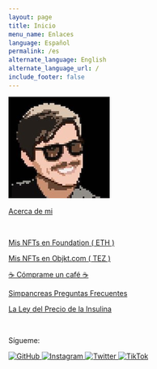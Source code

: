 ```yaml
---
layout: page
title: Inicio
menu_name: Enlaces
language: Español
permalink: /es
alternate_language: English
alternate_language_url: /
include_footer: false
---
```


<p class="text-center">
  <img src="assets/images/bustavo.jpg" class="rounded-circle img-fluid">
</p>

<p>
  <a href="{% link espanol.md %}" class="btn btn-primary text-dark btn-md btn-block">
    Acerca de mi
  </a>
</p>

<p class="m-t-5">
  &nbsp;
</p>

<p>
  <a href="http://foundation.app/bustavo" class="btn btn-dark btn-md btn-block">
    Mis NFTs en Foundation ( ETH )
  </a>
</p>

<p>
  <a href="https://objkt.com/profile/bustavo" class="btn btn-dark btn-md btn-block">
    Mis NFTs en Objkt.com ( TEZ )
  </a>
</p>

<p>
  <a href="http://buymeacoffee.com/bustavo" class="btn btn-dark btn-md btn-block">
    ☕️ Cómprame un café ☕️
  </a>
</p>

<p>
  <a href="{% link simpancreas_es.md %}" class="btn btn-dark btn-md btn-block">
    Simpancreas Preguntas Frecuentes
  </a>
</p>

<p>
  <a href="{% link insulina.md %}" class="btn btn-dark btn-md btn-block">
    La Ley del Precio de la Insulina
  </a>
</p>

<p class="m-t-5">
  &nbsp;
</p>

<p class="text-center">
  Sígueme:
</p>

<div class="text-center mb-0">
  <a href="https://github.com/bustavo" target="_blank">
    <img alt="GitHub" src="https://img.shields.io/badge/bustavo-FFFFFF?logo=github&logoColor=black" style="min-height: 30px; margin-bottom: 3px;">
  </a>
  <a href="https://instagram.com/bustavo" target="_blank">
    <img alt="Instagram" src="https://img.shields.io/badge/bustavo-E4405F?logo=instagram&logoColor=white" style="min-height: 30px; margin-bottom: 3px;">
  </a>
  <a href="https://twitter.com/bustavo" target="_blank">
    <img alt="Twitter" src="https://img.shields.io/badge/bustavo-1DA1F2?logo=twitter&logoColor=white" style="min-height: 30px; margin-bottom: 3px;">
  </a>
  <a href="http://tiktok.com/@bustavo.com" target="_blank">
    <img alt="TikTok" src="https://img.shields.io/badge/bustavo-FFFFFF?logo=tiktok&logoColor=black" style="min-height: 30px; margin-bottom: 3px;">
  </a>
</div>